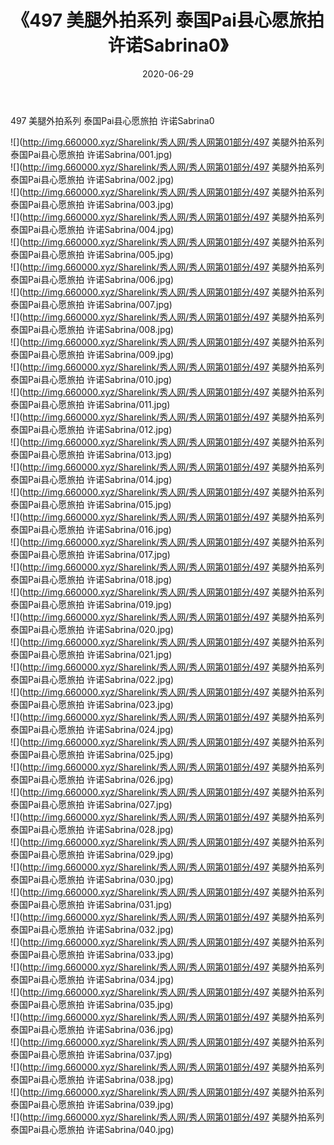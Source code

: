 ﻿---
layout: post
title:  《497 美腿外拍系列 泰国Pai县心愿旅拍 许诺Sabrina0》
date:   2020-06-29
img: http://img.660000.xyz/Sharelink/秀人网/秀人网第01部分/497 美腿外拍系列 泰国Pai县心愿旅拍 许诺Sabrina0/000.jpg
categories: [美女, 清纯, 唯美]
---

497 美腿外拍系列 泰国Pai县心愿旅拍 许诺Sabrina0

  ![](http://img.660000.xyz/Sharelink/秀人网/秀人网第01部分/497 美腿外拍系列 泰国Pai县心愿旅拍 许诺Sabrina/001.jpg) <br> ![](http://img.660000.xyz/Sharelink/秀人网/秀人网第01部分/497 美腿外拍系列 泰国Pai县心愿旅拍 许诺Sabrina/002.jpg) <br> ![](http://img.660000.xyz/Sharelink/秀人网/秀人网第01部分/497 美腿外拍系列 泰国Pai县心愿旅拍 许诺Sabrina/003.jpg) <br> ![](http://img.660000.xyz/Sharelink/秀人网/秀人网第01部分/497 美腿外拍系列 泰国Pai县心愿旅拍 许诺Sabrina/004.jpg) <br> ![](http://img.660000.xyz/Sharelink/秀人网/秀人网第01部分/497 美腿外拍系列 泰国Pai县心愿旅拍 许诺Sabrina/005.jpg) <br> ![](http://img.660000.xyz/Sharelink/秀人网/秀人网第01部分/497 美腿外拍系列 泰国Pai县心愿旅拍 许诺Sabrina/006.jpg) <br> ![](http://img.660000.xyz/Sharelink/秀人网/秀人网第01部分/497 美腿外拍系列 泰国Pai县心愿旅拍 许诺Sabrina/007.jpg) <br> ![](http://img.660000.xyz/Sharelink/秀人网/秀人网第01部分/497 美腿外拍系列 泰国Pai县心愿旅拍 许诺Sabrina/008.jpg) <br> ![](http://img.660000.xyz/Sharelink/秀人网/秀人网第01部分/497 美腿外拍系列 泰国Pai县心愿旅拍 许诺Sabrina/009.jpg) <br> ![](http://img.660000.xyz/Sharelink/秀人网/秀人网第01部分/497 美腿外拍系列 泰国Pai县心愿旅拍 许诺Sabrina/010.jpg) <br> ![](http://img.660000.xyz/Sharelink/秀人网/秀人网第01部分/497 美腿外拍系列 泰国Pai县心愿旅拍 许诺Sabrina/011.jpg) <br> ![](http://img.660000.xyz/Sharelink/秀人网/秀人网第01部分/497 美腿外拍系列 泰国Pai县心愿旅拍 许诺Sabrina/012.jpg) <br> ![](http://img.660000.xyz/Sharelink/秀人网/秀人网第01部分/497 美腿外拍系列 泰国Pai县心愿旅拍 许诺Sabrina/013.jpg) <br> ![](http://img.660000.xyz/Sharelink/秀人网/秀人网第01部分/497 美腿外拍系列 泰国Pai县心愿旅拍 许诺Sabrina/014.jpg) <br> ![](http://img.660000.xyz/Sharelink/秀人网/秀人网第01部分/497 美腿外拍系列 泰国Pai县心愿旅拍 许诺Sabrina/015.jpg) <br> ![](http://img.660000.xyz/Sharelink/秀人网/秀人网第01部分/497 美腿外拍系列 泰国Pai县心愿旅拍 许诺Sabrina/016.jpg) <br> ![](http://img.660000.xyz/Sharelink/秀人网/秀人网第01部分/497 美腿外拍系列 泰国Pai县心愿旅拍 许诺Sabrina/017.jpg) <br> ![](http://img.660000.xyz/Sharelink/秀人网/秀人网第01部分/497 美腿外拍系列 泰国Pai县心愿旅拍 许诺Sabrina/018.jpg) <br> ![](http://img.660000.xyz/Sharelink/秀人网/秀人网第01部分/497 美腿外拍系列 泰国Pai县心愿旅拍 许诺Sabrina/019.jpg) <br> ![](http://img.660000.xyz/Sharelink/秀人网/秀人网第01部分/497 美腿外拍系列 泰国Pai县心愿旅拍 许诺Sabrina/020.jpg) <br> ![](http://img.660000.xyz/Sharelink/秀人网/秀人网第01部分/497 美腿外拍系列 泰国Pai县心愿旅拍 许诺Sabrina/021.jpg) <br> ![](http://img.660000.xyz/Sharelink/秀人网/秀人网第01部分/497 美腿外拍系列 泰国Pai县心愿旅拍 许诺Sabrina/022.jpg) <br> ![](http://img.660000.xyz/Sharelink/秀人网/秀人网第01部分/497 美腿外拍系列 泰国Pai县心愿旅拍 许诺Sabrina/023.jpg) <br> ![](http://img.660000.xyz/Sharelink/秀人网/秀人网第01部分/497 美腿外拍系列 泰国Pai县心愿旅拍 许诺Sabrina/024.jpg) <br> ![](http://img.660000.xyz/Sharelink/秀人网/秀人网第01部分/497 美腿外拍系列 泰国Pai县心愿旅拍 许诺Sabrina/025.jpg) <br> ![](http://img.660000.xyz/Sharelink/秀人网/秀人网第01部分/497 美腿外拍系列 泰国Pai县心愿旅拍 许诺Sabrina/026.jpg) <br> ![](http://img.660000.xyz/Sharelink/秀人网/秀人网第01部分/497 美腿外拍系列 泰国Pai县心愿旅拍 许诺Sabrina/027.jpg) <br> ![](http://img.660000.xyz/Sharelink/秀人网/秀人网第01部分/497 美腿外拍系列 泰国Pai县心愿旅拍 许诺Sabrina/028.jpg) <br> ![](http://img.660000.xyz/Sharelink/秀人网/秀人网第01部分/497 美腿外拍系列 泰国Pai县心愿旅拍 许诺Sabrina/029.jpg) <br> ![](http://img.660000.xyz/Sharelink/秀人网/秀人网第01部分/497 美腿外拍系列 泰国Pai县心愿旅拍 许诺Sabrina/030.jpg) <br> ![](http://img.660000.xyz/Sharelink/秀人网/秀人网第01部分/497 美腿外拍系列 泰国Pai县心愿旅拍 许诺Sabrina/031.jpg) <br> ![](http://img.660000.xyz/Sharelink/秀人网/秀人网第01部分/497 美腿外拍系列 泰国Pai县心愿旅拍 许诺Sabrina/032.jpg) <br> ![](http://img.660000.xyz/Sharelink/秀人网/秀人网第01部分/497 美腿外拍系列 泰国Pai县心愿旅拍 许诺Sabrina/033.jpg) <br> ![](http://img.660000.xyz/Sharelink/秀人网/秀人网第01部分/497 美腿外拍系列 泰国Pai县心愿旅拍 许诺Sabrina/034.jpg) <br> ![](http://img.660000.xyz/Sharelink/秀人网/秀人网第01部分/497 美腿外拍系列 泰国Pai县心愿旅拍 许诺Sabrina/035.jpg) <br> ![](http://img.660000.xyz/Sharelink/秀人网/秀人网第01部分/497 美腿外拍系列 泰国Pai县心愿旅拍 许诺Sabrina/036.jpg) <br> ![](http://img.660000.xyz/Sharelink/秀人网/秀人网第01部分/497 美腿外拍系列 泰国Pai县心愿旅拍 许诺Sabrina/037.jpg) <br> ![](http://img.660000.xyz/Sharelink/秀人网/秀人网第01部分/497 美腿外拍系列 泰国Pai县心愿旅拍 许诺Sabrina/038.jpg) <br> ![](http://img.660000.xyz/Sharelink/秀人网/秀人网第01部分/497 美腿外拍系列 泰国Pai县心愿旅拍 许诺Sabrina/039.jpg) <br> ![](http://img.660000.xyz/Sharelink/秀人网/秀人网第01部分/497 美腿外拍系列 泰国Pai县心愿旅拍 许诺Sabrina/040.jpg) <br>